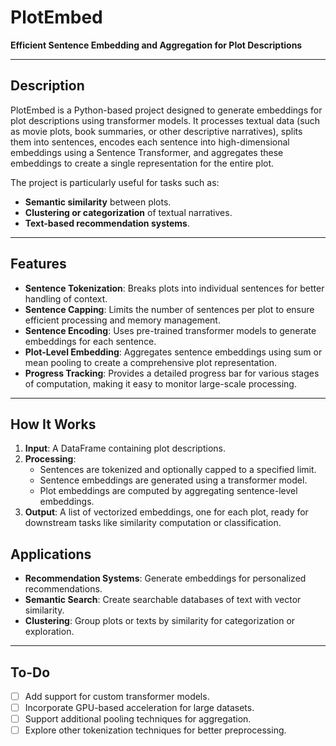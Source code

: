 # **PlotEmbed**  
**Efficient Sentence Embedding and Aggregation for Plot Descriptions**

---

## **Description**
PlotEmbed is a Python-based project designed to generate embeddings for plot descriptions using transformer models. It processes textual data (such as movie plots, book summaries, or other descriptive narratives), splits them into sentences, encodes each sentence into high-dimensional embeddings using a Sentence Transformer, and aggregates these embeddings to create a single representation for the entire plot.

The project is particularly useful for tasks such as:
- **Semantic similarity** between plots.
- **Clustering or categorization** of textual narratives.
- **Text-based recommendation systems**.

---

## **Features**
- **Sentence Tokenization**: Breaks plots into individual sentences for better handling of context.
- **Sentence Capping**: Limits the number of sentences per plot to ensure efficient processing and memory management.
- **Sentence Encoding**: Uses pre-trained transformer models to generate embeddings for each sentence.
- **Plot-Level Embedding**: Aggregates sentence embeddings using sum or mean pooling to create a comprehensive plot representation.
- **Progress Tracking**: Provides a detailed progress bar for various stages of computation, making it easy to monitor large-scale processing.

---

## **How It Works**
1. **Input**: A DataFrame containing plot descriptions.
2. **Processing**:
   - Sentences are tokenized and optionally capped to a specified limit.
   - Sentence embeddings are generated using a transformer model.
   - Plot embeddings are computed by aggregating sentence-level embeddings.
3. **Output**: A list of vectorized embeddings, one for each plot, ready for downstream tasks like similarity computation or classification.

## **Applications**
- **Recommendation Systems**: Generate embeddings for personalized recommendations.
- **Semantic Search**: Create searchable databases of text with vector similarity.
- **Clustering**: Group plots or texts by similarity for categorization or exploration.

---

## **To-Do**
- [ ] Add support for custom transformer models.
- [ ] Incorporate GPU-based acceleration for large datasets.
- [ ] Support additional pooling techniques for aggregation.
- [ ] Explore other tokenization techniques for better preprocessing.
